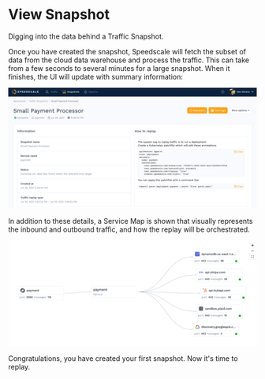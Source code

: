 
# View Snapshot

Digging into the data behind a Traffic Snapshot.

Once you have created the snapshot, Speedscale will fetch the subset of data from the cloud data warehouse and process the traffic. This can take from a few seconds to several minutes for a large snapshot. When it finishes, the UI will update with summary information:

![Snapshot](./screen-shot-2021-08-13-at-11.18.10-am.png)

In addition to these details, a Service Map is shown that visually represents the inbound and outbound traffic, and how the replay will be orchestrated.

![Service Map](../../select-service-map.png)

Congratulations, you have created your first snapshot. Now it's time to replay.
